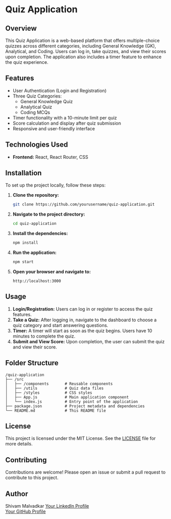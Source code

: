 # Quiz Application

## Overview
This Quiz Application is a web-based platform that offers multiple-choice quizzes across different categories, including General Knowledge (GK), Analytical, and Coding. Users can log in, take quizzes, and view their scores upon completion. The application also includes a timer feature to enhance the quiz experience.

## Features
- User Authentication (Login and Registration)
- Three Quiz Categories: 
  - General Knowledge Quiz
  - Analytical Quiz
  - Coding MCQs
- Timer functionality with a 10-minute limit per quiz
- Score calculation and display after quiz submission
- Responsive and user-friendly interface

## Technologies Used
- **Frontend:** React, React Router, CSS

## Installation

To set up the project locally, follow these steps:

1. **Clone the repository:**
   ```bash
   git clone https://github.com/yourusername/quiz-application.git
   ```

2. **Navigate to the project directory:**
   ```bash
   cd quiz-application
   ```

3. **Install the dependencies:**
   ```bash
   npm install
   ```

4. **Run the application:**
   ```bash
   npm start
   ```

5. **Open your browser and navigate to:**
   ```
   http://localhost:3000
   ```

## Usage

1. **Login/Registration:** Users can log in or register to access the quiz features.
2. **Take a Quiz:** After logging in, navigate to the dashboard to choose a quiz category and start answering questions.
3. **Timer:** A timer will start as soon as the quiz begins. Users have 10 minutes to complete the quiz.
4. **Submit and View Score:** Upon completion, the user can submit the quiz and view their score.

## Folder Structure
```
/quiz-application
├── /src
│   ├── /components       # Reusable components
│   ├── /utils            # Quiz data files
│   ├── /styles           # CSS styles
│   ├── App.js            # Main application component
│   └── index.js          # Entry point of the application
├── package.json          # Project metadata and dependencies
└── README.md             # This README file
```

## License
This project is licensed under the MIT License. See the [LICENSE](LICENSE) file for more details.

## Contributing
Contributions are welcome! Please open an issue or submit a pull request to contribute to this project.

## Author
Shivam Malvadkar
[Your LinkedIn Profile](https://www.linkedin.com/in/shivam-malvadkar-7011b6240)  
[Your GitHub Profile](https://github.com/mshivam2502)
